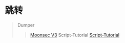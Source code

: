 # 跳转
> 
>
> Dumper
> > [Moonsec V3](./Dumpers/MoonSec_V3)
> Script-Tutorial
> > [Script-Tutorial](./Script-Tutorial)
